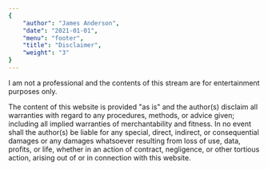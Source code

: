 ```yaml
---
{
	"author": "James Anderson",
	"date": "2021-01-01",
	"menu": "footer",
	"title": "Disclaimer",
	"weight": "3"
}
---
```


I am not a professional and the contents of this stream are for entertainment
purposes only.

The content of this website is provided "as is" and the author(s) disclaim all
warranties with regard to any procedures, methods, or advice given; including
all implied warranties of merchantability and fitness. In no event shall the
author(s) be liable for any special, direct, indirect, or consequential damages
or any damages whatsoever resulting from loss of use, data, profits, or life,
whether in an action of contract, negligence, or other tortious action, arising
out of or in connection with this website.
